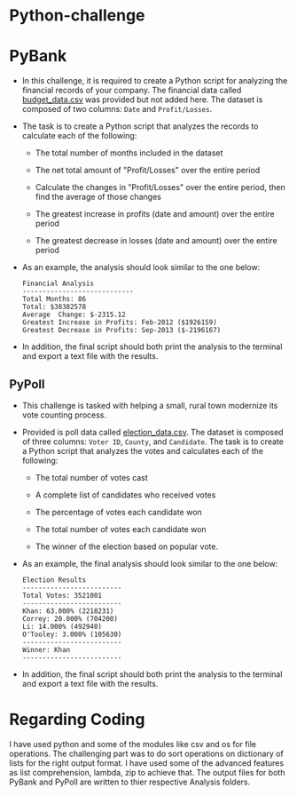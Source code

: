 # Python-challenge
# PyBank

* In this challenge, it is required  to create a Python script for analyzing the financial records of your company. The financial data called [budget_data.csv](PyBank/Resources/budget_data.csv) was provided but not added here. The dataset is composed of two columns: `Date` and `Profit/Losses`. 

* The task is to create a Python script that analyzes the records to calculate each of the following:

  * The total number of months included in the dataset

  * The net total amount of "Profit/Losses" over the entire period

  * Calculate the changes in "Profit/Losses" over the entire period, then find the average of those changes

  * The greatest increase in profits (date and amount) over the entire period

  * The greatest decrease in losses (date and amount) over the entire period

* As an example, the analysis should look similar to the one below:

  ```text
  Financial Analysis
  ----------------------------
  Total Months: 86
  Total: $38382578
  Average  Change: $-2315.12
  Greatest Increase in Profits: Feb-2012 ($1926159)
  Greatest Decrease in Profits: Sep-2013 ($-2196167)
  ```

* In addition, the final script should both print the analysis to the terminal and export a text file with the results.
## PyPoll


* This challenge is tasked with helping a small, rural town modernize its vote counting process.

* Provided is poll data called [election_data.csv](PyPoll/Resources/election_data.csv). The dataset is composed of three columns: `Voter ID`, `County`, and `Candidate`. The task is to create a Python script that analyzes the votes and calculates each of the following:

  * The total number of votes cast

  * A complete list of candidates who received votes

  * The percentage of votes each candidate won

  * The total number of votes each candidate won

  * The winner of the election based on popular vote.

* As an example, the final analysis should look similar to the one below:

  ```text
  Election Results
  -------------------------
  Total Votes: 3521001
  -------------------------
  Khan: 63.000% (2218231)
  Correy: 20.000% (704200)
  Li: 14.000% (492940)
  O'Tooley: 3.000% (105630)
  -------------------------
  Winner: Khan
  -------------------------
  ```

* In addition, the  final script should both print the analysis to the terminal and export a text file with the results.


# Regarding Coding

I have used python and some of the modules like csv and os for file operations. 
The challenging part was to do sort operations on dictionary of lists for the right output format.
I have  used some of the advanced features as list comprehension, lambda, zip to achieve that. 
The output files for both PyBank and PyPoll are  written to thier respective Analysis folders.

